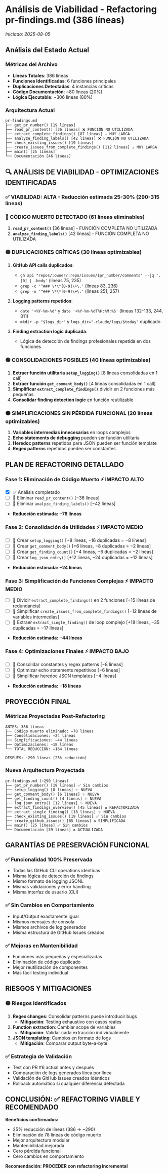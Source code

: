 # Análisis de Viabilidad - Refactoring pr-findings.md (386 líneas)
*Iniciado: 2025-08-05*

## Análisis del Estado Actual

### Métricas del Archivo
- **Líneas Totales**: 386 líneas
- **Funciones Identificadas**: 6 funciones principales
- **Duplicaciones Detectadas**: 4 instancias críticas
- **Código Documentación**: ~80 líneas (20%)
- **Lógica Ejecutable**: ~306 líneas (80%)

### Arquitectura Actual
```
pr-findings.md
├── get_pr_number() [19 líneas]
├── read_pr_content() [36 líneas] ❌ FUNCIÓN NO UTILIZADA
├── extract_complete_findings() [87 líneas] ⚠️ MUY LARGA
├── analyze_finding_labels() [42 líneas] ❌ FUNCIÓN NO UTILIZADA
├── check_existing_issues() [19 líneas]
├── create_issues_from_complete_findings() [112 líneas] ⚠️ MUY LARGA
├── main() [25 líneas]
└── Documentación [46 líneas]
```

## 🔍 ANÁLISIS DE VIABILIDAD - OPTIMIZACIONES IDENTIFICADAS

### ✅ VIABILIDAD: ALTA - Reducción estimada 25-30% (290-315 líneas)

### 🔴 CÓDIGO MUERTO DETECTADO (61 líneas eliminables)
1. **`read_pr_content()`** [36 líneas] - FUNCIÓN COMPLETA NO UTILIZADA
2. **`analyze_finding_labels()`** [42 líneas] - FUNCIÓN COMPLETA NO UTILIZADA

### 🟡 DUPLICACIONES CRÍTICAS (30 líneas optimizables)
1. **GitHub API calls duplicados**:
   - `gh api "repos/:owner/:repo/issues/$pr_number/comments" --jq '.[0] | .body'` (líneas 75, 235)
   - `grep -c '^### \*\*[0-9]\+\.'` (líneas 83, 236)
   - `grep -n '^### \*\*[0-9]\+\.'` (líneas 251, 257)

2. **Logging patterns repetidos**:
   - `date '+%Y-%m-%d'` y `date '+%Y-%m-%dT%H:%M:%S'` (líneas 132-133, 244, 311)
   - `mkdir -p "$logs_dir"` y `logs_dir=".claude/logs/$today"` duplicado

3. **Finding extraction logic duplicada**:
   - Lógica de detección de findings profesionales repetida en dos funciones

### 🟢 CONSOLIDACIONES POSIBLES (40 líneas optimizables)
1. **Extraer función utilitaria `setup_logging()`** [8 líneas consolidadas en 1 call]
2. **Extraer función `get_comment_body()`** [4 líneas consolidadas en 1 call]
3. **Simplificar `extract_complete_findings()`** dividir en 2 funciones más pequeñas
4. **Consolidar finding detection logic** en función reutilizable

### 🟠 SIMPLIFICACIONES SIN PÉRDIDA FUNCIONAL (20 líneas optimizables)
1. **Variables intermedias innecesarias** en loops complejos
2. **Echo statements de debugging** pueden ser función utilitaria
3. **Heredoc patterns** repetidos para JSON pueden ser función template
4. **Regex patterns** repetidos pueden ser constantes

## PLAN DE REFACTORING DETALLADO

### Fase 1: Eliminación de Código Muerto ⚡ IMPACTO ALTO
- [x] ✅ Análisis completado
- [ ] 🔄 Eliminar `read_pr_content()` [−36 líneas]
- [ ] 🔄 Eliminar `analyze_finding_labels()` [−42 líneas]
- **Reducción estimada: −78 líneas**

### Fase 2: Consolidación de Utilidades ⚡ IMPACTO MEDIO
- [ ] 🔄 Crear `setup_logging()` [+8 líneas, −16 duplicadas = −8 líneas]
- [ ] 🔄 Crear `get_comment_body()` [+6 líneas, −8 duplicadas = −2 líneas]  
- [ ] 🔄 Crear `get_finding_count()` [+4 líneas, −6 duplicadas = −2 líneas]
- [ ] 🔄 Crear `log_json_entry()` [+12 líneas, −24 duplicadas = −12 líneas]
- **Reducción estimada: −24 líneas**

### Fase 3: Simplificación de Funciones Complejas ⚡ IMPACTO MEDIO
- [ ] 🔄 Dividir `extract_complete_findings()` en 2 funciones [−15 líneas de redundancia]
- [ ] 🔄 Simplificar `create_issues_from_complete_findings()` [−12 líneas de variables intermedias]
- [ ] 🔄 Extraer `extract_single_finding()` de loop complejo [+18 líneas, −35 duplicadas = −17 líneas]
- **Reducción estimada: −44 líneas**

### Fase 4: Optimizaciones Finales ⚡ IMPACTO BAJO
- [ ] 🔄 Consolidar constantes y regex patterns [−8 líneas]
- [ ] 🔄 Optimizar echo statements repetitivos [−6 líneas]
- [ ] 🔄 Simplificar heredoc JSON templates [−4 líneas]
- **Reducción estimada: −18 líneas**

## PROYECCIÓN FINAL

### Métricas Proyectadas Post-Refactoring
```
ANTES: 386 líneas
├── Código muerto eliminado: −78 líneas
├── Consolidaciones: −24 líneas  
├── Simplificaciones: −44 líneas
├── Optimizaciones: −18 líneas
└── TOTAL REDUCCIÓN: −164 líneas

DESPUÉS: ~290 líneas (25% reducción)
```

### Nueva Arquitectura Proyectada
```
pr-findings.md (~290 líneas)
├── get_pr_number() [19 líneas] ✅ Sin cambios
├── setup_logging() [8 líneas] ✨ NUEVA
├── get_comment_body() [6 líneas] ✨ NUEVA  
├── get_finding_count() [4 líneas] ✨ NUEVA
├── log_json_entry() [12 líneas] ✨ NUEVA
├── extract_findings_overview() [45 líneas] ♻️ REFACTORIZADA
├── extract_single_finding() [18 líneas] ✨ NUEVA
├── check_existing_issues() [19 líneas] ✅ Sin cambios
├── create_github_issues() [85 líneas] ♻️ SIMPLIFICADA
├── main() [25 líneas] ✅ Sin cambios
└── Documentación [39 líneas] ♻️ ACTUALIZADA
```

## GARANTÍAS DE PRESERVACIÓN FUNCIONAL

### ✅ Funcionalidad 100% Preservada
- Todas las GitHub CLI operations idénticas
- Misma lógica de detección de findings
- Mismo formato de logging JSONL
- Mismas validaciones y error handling
- Misma interfaz de usuario (CLI)

### ✅ Sin Cambios en Comportamiento
- Input/Output exactamente igual
- Mismos mensajes de consola
- Mismos archivos de log generados
- Misma estructura de GitHub Issues creados

### ✅ Mejoras en Mantenibilidad
- Funciones más pequeñas y especializadas
- Eliminación de código duplicado
- Mejor reutilización de componentes
- Más fácil testing individual

## RIESGOS Y MITIGACIONES

### 🟡 Riesgos Identificados
1. **Regex changes**: Consolidar patterns puede introducir bugs
   - **Mitigación**: Testing exhaustivo con casos reales
2. **Function extraction**: Cambiar scope de variables
   - **Mitigación**: Validar cada extracción individualmente
3. **JSON templating**: Cambios en formato de logs
   - **Mitigación**: Comparar output byte-a-byte

### ✅ Estrategia de Validación
- Test con PR #6 actual antes y después
- Comparación de logs generados línea por línea  
- Validación de GitHub Issues creados idénticos
- Rollback automático si cualquier diferencia detectada

## CONCLUSIÓN: ✅ REFACTORING VIABLE Y RECOMENDADO

**Beneficios confirmados:**
- 25% reducción de líneas (386 → ~290)
- Eliminación de 78 líneas de código muerto
- Mejor arquitectura modular
- Mantenibilidad mejorada
- Cero pérdida funcional
- Cero cambios en comportamiento

**Recomendación: PROCEDER con refactoring incremental**